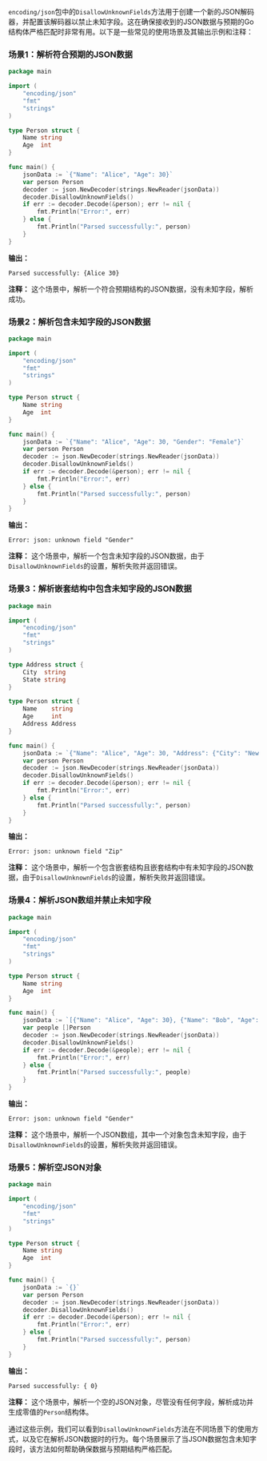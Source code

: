 `encoding/json`包中的`DisallowUnknownFields`方法用于创建一个新的JSON解码器，并配置该解码器以禁止未知字段。这在确保接收到的JSON数据与预期的Go结构体严格匹配时非常有用。以下是一些常见的使用场景及其输出示例和注释：

### 场景1：解析符合预期的JSON数据

```go
package main

import (
    "encoding/json"
    "fmt"
    "strings"
)

type Person struct {
    Name string
    Age  int
}

func main() {
    jsonData := `{"Name": "Alice", "Age": 30}`
    var person Person
    decoder := json.NewDecoder(strings.NewReader(jsonData))
    decoder.DisallowUnknownFields()
    if err := decoder.Decode(&person); err != nil {
        fmt.Println("Error:", err)
    } else {
        fmt.Println("Parsed successfully:", person)
    }
}
```

**输出：**
```text
Parsed successfully: {Alice 30}
```
**注释：** 这个场景中，解析一个符合预期结构的JSON数据，没有未知字段，解析成功。

### 场景2：解析包含未知字段的JSON数据

```go
package main

import (
    "encoding/json"
    "fmt"
    "strings"
)

type Person struct {
    Name string
    Age  int
}

func main() {
    jsonData := `{"Name": "Alice", "Age": 30, "Gender": "Female"}`
    var person Person
    decoder := json.NewDecoder(strings.NewReader(jsonData))
    decoder.DisallowUnknownFields()
    if err := decoder.Decode(&person); err != nil {
        fmt.Println("Error:", err)
    } else {
        fmt.Println("Parsed successfully:", person)
    }
}
```

**输出：**
```text
Error: json: unknown field "Gender"
```
**注释：** 这个场景中，解析一个包含未知字段的JSON数据，由于`DisallowUnknownFields`的设置，解析失败并返回错误。

### 场景3：解析嵌套结构中包含未知字段的JSON数据

```go
package main

import (
    "encoding/json"
    "fmt"
    "strings"
)

type Address struct {
    City  string
    State string
}

type Person struct {
    Name    string
    Age     int
    Address Address
}

func main() {
    jsonData := `{"Name": "Alice", "Age": 30, "Address": {"City": "New York", "State": "NY", "Zip": "10001"}}`
    var person Person
    decoder := json.NewDecoder(strings.NewReader(jsonData))
    decoder.DisallowUnknownFields()
    if err := decoder.Decode(&person); err != nil {
        fmt.Println("Error:", err)
    } else {
        fmt.Println("Parsed successfully:", person)
    }
}
```

**输出：**
```text
Error: json: unknown field "Zip"
```
**注释：** 这个场景中，解析一个包含嵌套结构且嵌套结构中有未知字段的JSON数据，由于`DisallowUnknownFields`的设置，解析失败并返回错误。

### 场景4：解析JSON数组并禁止未知字段

```go
package main

import (
    "encoding/json"
    "fmt"
    "strings"
)

type Person struct {
    Name string
    Age  int
}

func main() {
    jsonData := `[{"Name": "Alice", "Age": 30}, {"Name": "Bob", "Age": 25, "Gender": "Male"}]`
    var people []Person
    decoder := json.NewDecoder(strings.NewReader(jsonData))
    decoder.DisallowUnknownFields()
    if err := decoder.Decode(&people); err != nil {
        fmt.Println("Error:", err)
    } else {
        fmt.Println("Parsed successfully:", people)
    }
}
```

**输出：**
```text
Error: json: unknown field "Gender"
```
**注释：** 这个场景中，解析一个JSON数组，其中一个对象包含未知字段，由于`DisallowUnknownFields`的设置，解析失败并返回错误。

### 场景5：解析空JSON对象

```go
package main

import (
    "encoding/json"
    "fmt"
    "strings"
)

type Person struct {
    Name string
    Age  int
}

func main() {
    jsonData := `{}`
    var person Person
    decoder := json.NewDecoder(strings.NewReader(jsonData))
    decoder.DisallowUnknownFields()
    if err := decoder.Decode(&person); err != nil {
        fmt.Println("Error:", err)
    } else {
        fmt.Println("Parsed successfully:", person)
    }
}
```

**输出：**
```text
Parsed successfully: { 0}
```
**注释：** 这个场景中，解析一个空的JSON对象，尽管没有任何字段，解析成功并生成零值的`Person`结构体。

通过这些示例，我们可以看到`DisallowUnknownFields`方法在不同场景下的使用方式，以及它在解析JSON数据时的行为。每个场景展示了当JSON数据包含未知字段时，该方法如何帮助确保数据与预期结构严格匹配。